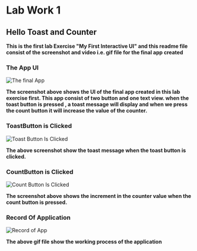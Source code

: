# Lab Work 1
## Hello Toast and Counter

**This is the first lab Exercise "My First Interactive UI" and this readme file consist of the screenshot and 
video i.e. gif file for the final app created**

### The App UI
![The final App](ScreenshotAndRecord/HelloToastOutput.png)

**The screenshot above shows the UI of the final app created in this lab exercise first. This app consist of two button and one text view.
when the toast button is pressed , a toast message will display and when we press the count button it will increase the value of the counter.**


### ToastButton is Clicked
![Toast Button Is Clicked](ScreenshotAndRecord/ToastButtonClicked.png)

**The above screenshot show the toast message when the toast button is clicked.**


### CountButton is Clicked
![Count Button Is Clicked](ScreenshotAndRecord/CountButtonClicked.png)

**The screenshot above shows the increment in the counter value when the count button is pressed.**

### Record Of Application
![Record of App](ScreenshotAndRecord/Record.gif)

**The above gif file show the working process of the application**